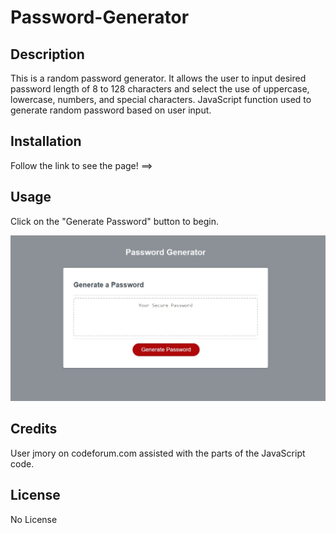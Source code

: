 # Password-Generator

## Description

This is a random password generator. It allows the user to input desired password length of 8 to 128 characters and select the use of uppercase, lowercase, numbers, and special characters. JavaScript function used to generate random password based on user input.

## Installation

Follow the link to see the page! ==> 

## Usage

Click on the "Generate Password" button to begin.

![Password Generator IMG](./Images/Page%20Screenshot.jpg)
   
## Credits

User jmory on codeforum.com assisted with the parts of the JavaScript code.

## License
No License